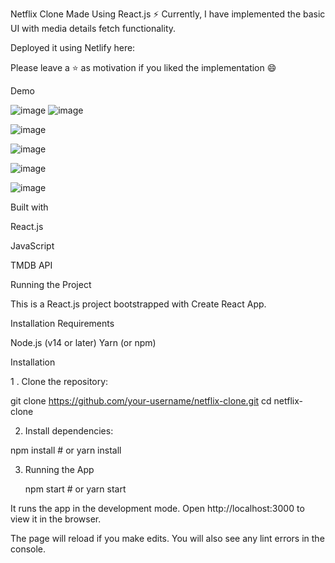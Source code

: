 Netflix Clone Made Using React.js ⚡
Currently, I have implemented the basic UI with media details fetch functionality.

Deployed it using Netlify here: 

Please leave a ⭐ as motivation if you liked the implementation 😄

Demo

![image](https://github.com/user-attachments/assets/7f7915fb-ca76-423e-b1a6-3a2c4cea73bc)
![image](https://github.com/user-attachments/assets/4260f6c5-796e-41d3-a216-c459b73d2cd1)

![image](https://github.com/user-attachments/assets/50f3e1f6-89fd-4bf7-a98c-5157ca676edc)

![image](https://github.com/user-attachments/assets/e70bb11f-d1fd-4176-8240-9dbc8c4b580c)

![image](https://github.com/user-attachments/assets/cdfff37e-5f67-41d4-9c97-b83256661642)

![image](https://github.com/user-attachments/assets/a1a060c6-2fae-45db-8ea2-1aaec6cc2aaf)

Built with

  React.js
  
  JavaScript

  TMDB API

Running the Project

This is a React.js project bootstrapped with Create React App.

Installation Requirements

Node.js (v14 or later)
Yarn (or npm)

Installation

1 . Clone the repository:

  git clone https://github.com/your-username/netflix-clone.git
  cd netflix-clone
  
2.  Install dependencies:

   npm install
     # or
   yarn install


3. Running the App

    npm start
       # or
    yarn start


It runs the app in the development mode.
Open http://localhost:3000 to view it in the browser.

The page will reload if you make edits.
You will also see any lint errors in the console.
